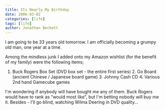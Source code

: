 ```yaml
---
title: Its Nearly My Birthday
date: 2006-03-02
categories: [life]
tags: [life]
author: Jonathan Beckett
---
```


I am going to be 33 years old tomorrow. I am officially becoming a grumpy old man, one year at a time.

Among the mindless junk I added onto my Amazon wishlist (for the benefit of my family) were the following items;

 1. Buck Rogers Box Set (DVD box set - the entire first series)            2. Go Board (ancient Chinese / Japanese board game)            3. Johnny Cash CD            4. Various 2nd hand Gamecube games          

I'm wondering if anybody will have bought me any of them. Buck Rogers would have to rank as "would most like", but I'm betting nobody will buy me it. Besides - I'll go blind, watching Wilma Deering in DVD quality...